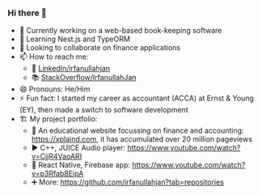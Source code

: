 ### Hi there 👋

- 🔭 Currently working on a web-based book-keeping software
- 🌱 Learning Nest.js and TypeORM
- 👯 Looking to collaborate on finance applications
- 📫 How to reach me:
  - 🔗 [LinkedIn/irfanullahjan](https://www.linkedin.com/in/irfanullahjan/)
  - 📚 [StackOverflow/IrfanullahJan](https://stackoverflow.com/users/975164/irfanullah-jan)
- 😄 Pronouns: He/Him
- ⚡ Fun fact: I started my career as accountant (ACCA) at Ernst & Young (EY), then made a switch to software development
- 🏗️ My project portfolio:
  - 📖 An educational website focussing on finance and accounting: https://xplaind.com, it has accumulated over 20 million pageviews
  - ▶️ C++, JUICE Audio player: https://www.youtube.com/watch?v=CjjR4VaoARI
  - 📲 React Native, Firebase app: https://www.youtube.com/watch?v=p3Rfab8EipA
  - ➕ More: https://github.com/irfanullahjan?tab=repositories

